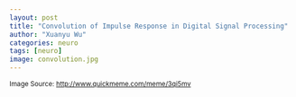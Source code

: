 ```yaml
---
layout: post
title: "Convolution of Impulse Response in Digital Signal Processing"
author: "Xuanyu Wu"
categories: neuro
tags: [neuro]
image: convolution.jpg
---
```

<sub> Image Source: http://www.quickmeme.com/meme/3qi5mv </sub>


